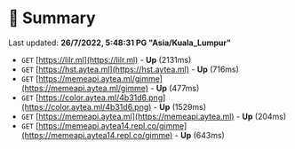 # 📖 Summary
Last updated: **26/7/2022, 5:48:31 PG "Asia/Kuala_Lumpur"**

- `GET` [https://lilr.ml](https://lilr.ml) - **Up** (2131ms)
- `GET` [https://hst.aytea.ml](https://hst.aytea.ml) - **Up** (716ms)
- `GET` [https://memeapi.aytea.ml/gimme](https://memeapi.aytea.ml/gimme) - **Up** (477ms)
- `GET` [https://color.aytea.ml/4b31d6.png](https://color.aytea.ml/4b31d6.png) - **Up** (1529ms)
- `GET` [https://memeapi.aytea.ml](https://memeapi.aytea.ml) - **Up** (204ms)
- `GET` [https://memeapi.aytea14.repl.co/gimme](https://memeapi.aytea14.repl.co/gimme) - **Up** (643ms)
